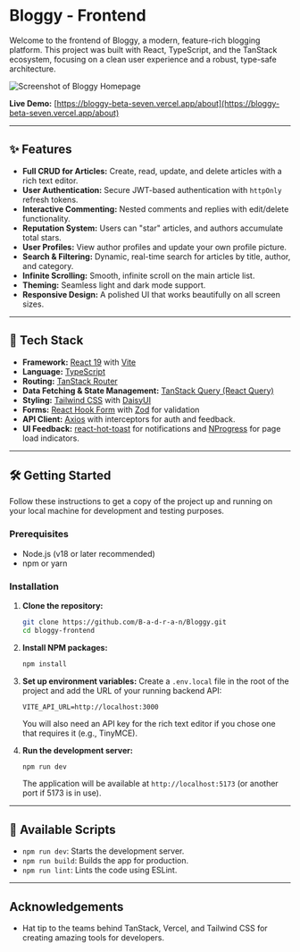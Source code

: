 # Bloggy - Frontend

Welcome to the frontend of Bloggy, a modern, feature-rich blogging platform. This project was built with React, TypeScript, and the TanStack ecosystem, focusing on a clean user experience and a robust, type-safe architecture.

![Screenshot of Bloggy Homepage]([https://prnt.sc/nw8NGzLWg-AF](https://media.discordapp.net/attachments/648910564818550799/1384650578277437501/image.png?ex=685333d7&is=6851e257&hm=10b9be711c9db39ff99adc88083ab67bc3a67077a8a69c053385c3f9e6325293&=&format=webp&quality=lossless&width=1039&height=584))

**Live Demo:** [https://bloggy-beta-seven.vercel.app/about](https://bloggy-beta-seven.vercel.app/about)

---

## ✨ Features

- **Full CRUD for Articles:** Create, read, update, and delete articles with a rich text editor.
- **User Authentication:** Secure JWT-based authentication with `httpOnly` refresh tokens.
- **Interactive Commenting:** Nested comments and replies with edit/delete functionality.
- **Reputation System:** Users can "star" articles, and authors accumulate total stars.
- **User Profiles:** View author profiles and update your own profile picture.
- **Search & Filtering:** Dynamic, real-time search for articles by title, author, and category.
- **Infinite Scrolling:** Smooth, infinite scroll on the main article list.
- **Theming:** Seamless light and dark mode support.
- **Responsive Design:** A polished UI that works beautifully on all screen sizes.

---

## 🚀 Tech Stack

- **Framework:** [React 19](https://react.dev/) with [Vite](https://vitejs.dev/)
- **Language:** [TypeScript](https://www.typescriptlang.org/)
- **Routing:** [TanStack Router](https://tanstack.com/router/)
- **Data Fetching & State Management:** [TanStack Query (React Query)](https://tanstack.com/query/)
- **Styling:** [Tailwind CSS](https://tailwindcss.com/) with [DaisyUI](https://daisyui.com/)
- **Forms:** [React Hook Form](https://react-hook-form.com/) with [Zod](https://zod.dev/) for validation
- **API Client:** [Axios](https://axios-http.com/) with interceptors for auth and feedback.
- **UI Feedback:** [react-hot-toast](https://react-hot-toast.com/) for notifications and [NProgress](https://github.com/rstacruz/nprogress) for page load indicators.

---

## 🛠️ Getting Started

Follow these instructions to get a copy of the project up and running on your local machine for development and testing purposes.

### Prerequisites

- Node.js (v18 or later recommended)
- npm or yarn

### Installation

1.  **Clone the repository:**

    ```sh
    git clone https://github.com/B-a-d-r-a-n/Bloggy.git
    cd bloggy-frontend
    ```

2.  **Install NPM packages:**

    ```sh
    npm install
    ```

3.  **Set up environment variables:**
    Create a `.env.local` file in the root of the project and add the URL of your running backend API:

    ```env
    VITE_API_URL=http://localhost:3000
    ```

    You will also need an API key for the rich text editor if you chose one that requires it (e.g., TinyMCE).

4.  **Run the development server:**
    ```sh
    npm run dev
    ```
    The application will be available at `http://localhost:5173` (or another port if 5173 is in use).

---

## 📜 Available Scripts

- `npm run dev`: Starts the development server.
- `npm run build`: Builds the app for production.
- `npm run lint`: Lints the code using ESLint.

---

## Acknowledgements

- Hat tip to the teams behind TanStack, Vercel, and Tailwind CSS for creating amazing tools for developers.
